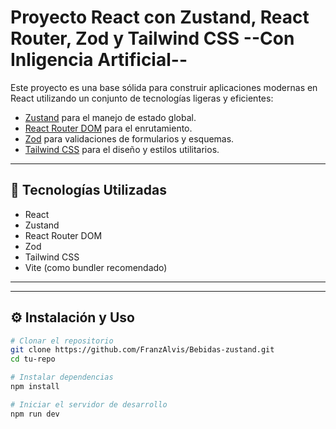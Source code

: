 # Proyecto React con Zustand, React Router, Zod y Tailwind CSS --Con Inligencia Artificial--

Este proyecto es una base sólida para construir aplicaciones modernas en React utilizando un conjunto de tecnologías ligeras y eficientes:

- [Zustand](https://github.com/pmndrs/zustand) para el manejo de estado global.
- [React Router DOM](https://reactrouter.com/) para el enrutamiento.
- [Zod](https://zod.dev/) para validaciones de formularios y esquemas.
- [Tailwind CSS](https://tailwindcss.com/) para el diseño y estilos utilitarios.

---

## 🚀 Tecnologías Utilizadas

- React
- Zustand
- React Router DOM
- Zod
- Tailwind CSS
- Vite (como bundler recomendado)

---


---

## ⚙️ Instalación y Uso

```bash
# Clonar el repositorio
git clone https://github.com/FranzAlvis/Bebidas-zustand.git
cd tu-repo

# Instalar dependencias
npm install

# Iniciar el servidor de desarrollo
npm run dev


